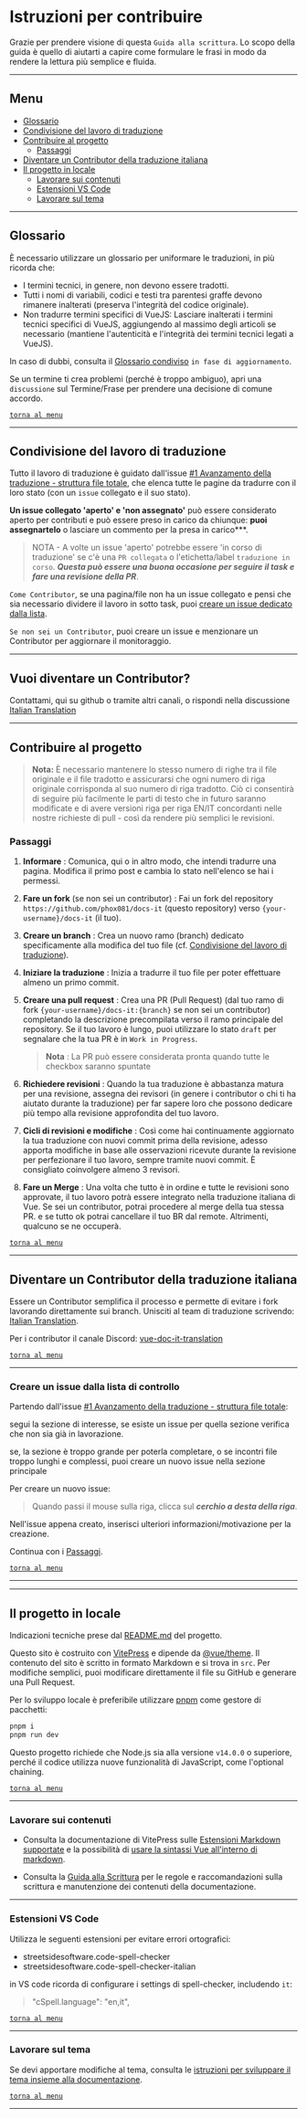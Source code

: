 # Istruzioni per contribuire

Grazie per prendere visione di questa `Guida alla scrittura`. Lo scopo della guida è quello di aiutarti a capire come formulare le frasi in modo da rendere la lettura più semplice e fluida.

---

## Menu

- [Glossario](#glossario)
- [Condivisione del lavoro di traduzione](#condivisione-del-lavoro-di-traduzione)
- [Contribuire al progetto](#contribuire-al-progetto)
  - [Passaggi](#passaggi)
- [Diventare un Contributor della traduzione italiana](#diventare-un-contributor-della-traduzione-italiana)
- [Il progetto in locale](#il-progetto-in-locale)
  - [Lavorare sui contenuti](#lavorare-sui-contenuti)
  - [Estensioni VS Code](#estensioni-vs-code)
  - [Lavorare sul tema](#lavorare-sul-tema)

---

## Glossario

È necessario utilizzare un glossario per uniformare le traduzioni, in più ricorda che:

- I termini tecnici, in genere, non devono essere tradotti.
- Tutti i nomi di variabili, codici e testi tra parentesi graffe devono rimanere inalterati (preserva l'integrità del codice originale).
- Non tradurre termini specifici di VueJS: Lasciare inalterati i termini tecnici specifici di VueJS, aggiungendo al massimo degli articoli se necessario (mantiene l'autenticità e l'integrità dei termini tecnici legati a VueJS).

In caso di dubbi, consulta il [Glossario condiviso](https://github.com/phox081/docs-it/discussions/79) `in fase di aggiornamento`.

Se un termine ti crea problemi (perché è troppo ambiguo), apri una `discussione` sul Termine/Frase per prendere una decisione di comune accordo.

[`torna al menu`](#menu)

---

## Condivisione del lavoro di traduzione

Tutto il lavoro di traduzione è guidato dall'issue [#1 Avanzamento della traduzione - struttura file totale](https://github.com/phox081/docs-it/issues/1), che elenca tutte le pagine da tradurre con il loro stato (con un `issue` collegato e il suo stato).

**Un issue collegato 'aperto' e 'non assegnato'** può essere considerato aperto per contributi e può essere preso in carico da chiunque: **puoi assegnartelo** o lasciare un commento per la presa in carico***.

> NOTA - A volte un issue 'aperto' potrebbe essere 'in corso di traduzione' se c'è una `PR collegata` o l'etichetta/label `traduzione in corso`. ***Questa può essere una buona occasione per seguire il task e fare una revisione della PR***.

`Come Contributor`, se una pagina/file non ha un issue collegato e pensi che sia necessario dividere il lavoro in sotto task, puoi [creare un issue dedicato dalla lista](#creare-un-issue-dalla-lista-di-controllo).

`Se non sei un Contributor`, puoi creare un issue e menzionare un Contributor per aggiornare il monitoraggio.

---

## Vuoi diventare un Contributor?

Contattami, qui su github o tramite altri canali, o rispondi nella discussione [Italian Translation](https://github.com/vuejs-translations/guidelines/discussions/23)

---

## Contribuire al progetto

> **Nota:**
È necessario mantenere lo stesso numero di righe tra il file originale e il file tradotto e assicurarsi che ogni numero di riga originale corrisponda al suo numero di riga tradotto.
Ciò ci consentirà di seguire più facilmente le parti di testo che in futuro saranno modificate e di avere versioni riga per riga EN/IT concordanti nelle nostre richieste di pull - così da rendere più semplici le revisioni.

### Passaggi

1. **Informare**
: Comunica, qui o in altro modo, che intendi tradurre una pagina. Modifica il primo post e cambia lo stato nell'elenco se hai i permessi.

2. **Fare un fork** (se non sei un contributor)
: Fai un fork del repository `https://github.com/phox081/docs-it` (questo repository) verso `{your-username}/docs-it` (il tuo).

3. **Creare un branch**
: Crea un nuovo ramo (branch) dedicato specificamente alla modifica del tuo file (cf. [Condivisione del lavoro di traduzione](#condivisione-del-lavoro-di-traduzione)).

4. **Iniziare la traduzione**
: Inizia a tradurre il tuo file per poter effettuare almeno un primo commit.

5. **Creare una pull request**
: Crea una PR (Pull Request) (dal tuo ramo di fork  `{your-username}/docs-it:{branch}` se non sei un contributor) completando la descrizione precompilata verso il ramo principale del repository.
Se il tuo lavoro è lungo, puoi utilizzare lo stato `draft` per segnalare che la tua PR è in `Work in Progress`.

    > **Nota**
    : La PR può essere considerata pronta quando tutte le checkbox saranno spuntate

6. **Richiedere revisioni** : Quando la tua traduzione è abbastanza matura per una revisione, assegna dei revisori (in genere i contributor o chi ti ha aiutato durante la traduzione) per far sapere loro che possono dedicare più tempo alla revisione approfondita del tuo lavoro.

7. **Cicli di revisioni e modifiche**
: Così come hai continuamente aggiornato la tua traduzione con nuovi commit prima della revisione, adesso apporta modifiche in base alle osservazioni ricevute durante la revisione per perfezionare il tuo lavoro, sempre tramite nuovi commit. È consigliato coinvolgere almeno 3 revisori.

8. **Fare un Merge**
: Una volta che tutto è in ordine e tutte le revisioni sono approvate, il tuo lavoro potrà essere integrato nella traduzione italiana di Vue.
Se sei un contributor, potrai procedere al merge della tua stessa PR.
e se tutto ok potrai cancellare il tuo BR dal remote. Altrimenti, qualcuno se ne occuperà.

[`torna al menu`](#menu)

---

## Diventare un Contributor della traduzione italiana

Essere un Contributor semplifica il processo e permette di evitare i fork lavorando direttamente sui branch. Unisciti al team di traduzione scrivendo: [Italian Translation](https://github.com/vuejs-translations/guidelines/discussions/23).

Per i contributor il canale Discord: [vue-doc-it-translation](https://discord.com/channels/486549696584876033/1135155463411998770)

[`torna al menu`](#menu)

---

### Creare un issue dalla lista di controllo

Partendo dall'issue [#1 Avanzamento della traduzione - struttura file totale](https://github.com/phox081/docs-it/issues/1):

segui la sezione di interesse, se esiste un issue per quella sezione verifica che non sia già in lavorazione.

se, la sezione è troppo grande per poterla completare, o se incontri file troppo lunghi e complessi, puoi creare un nuovo issue nella sezione principale

Per creare un nuovo issue:
> Quando passi il mouse sulla riga, clicca sul ***cerchio a desta della riga***.

Nell'issue appena creato, inserisci ulteriori informazioni/motivazione per la creazione.

Continua con i [Passaggi](#passaggi).

[`torna al menu`](#menu)

---
---

## Il progetto in locale

Indicazioni tecniche prese dal [README.md](README.md#vuejsorg) del progetto.

Questo sito è costruito con [VitePress](https://github.com/vuejs/vitepress) e dipende da [@vue/theme](https://github.com/vuejs/vue-theme). Il contenuto del sito è scritto in formato Markdown e si trova in `src`. Per modifiche semplici, puoi modificare direttamente il file su GitHub e generare una Pull Request.

Per lo sviluppo locale è preferibile utilizzare [pnpm](https://pnpm.io/) come gestore di pacchetti:

```bash
pnpm i
pnpm run dev
```

Questo progetto richiede che Node.js sia alla versione `v14.0.0` o superiore, perché il codice utilizza nuove funzionalità di JavaScript, come l'optional chaining.

[`torna al menu`](#menu)

---

### Lavorare sui contenuti

- Consulta la documentazione di VitePress sulle [Estensioni Markdown supportate](https://vitepress.dev/guide/markdown) e la possibilità di [usare la sintassi Vue all'interno di markdown](https://vitepress.dev/guide/using-vue).

- Consulta la [Guida alla Scrittura](https://github.com/vuejs/docs/blob/main/.github/contributing/writing-guide.md) per le regole e raccomandazioni sulla scrittura e manutenzione dei contenuti della documentazione.

---

### Estensioni VS Code

Utilizza le seguenti estensioni per evitare errori ortografici:

- streetsidesoftware.code-spell-checker
- streetsidesoftware.code-spell-checker-italian

in VS code ricorda di configurare i settings di spell-checker, includendo `it`:
> "cSpell.language": "en,it",

[`torna al menu`](#menu)

---

### Lavorare sul tema

Se devi apportare modifiche al tema, consulta le [istruzioni per sviluppare il tema insieme alla documentazione](https://github.com/vuejs/vue-theme#developing-with-real-content).

[`torna al menu`](#menu)

---
